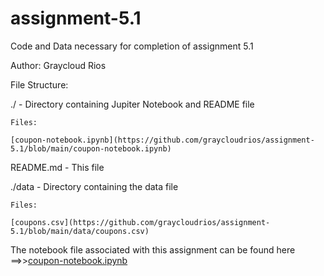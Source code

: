 # assignment-5.1
Code and Data necessary for completion of assignment 5.1

Author: Graycloud Rios

File Structure:

  ./ - Directory containing Jupiter Notebook and README file
  
    Files:
    
    [coupon-notebook.ipynb](https://github.com/graycloudrios/assignment-5.1/blob/main/coupon-notebook.ipynb)

  README.md - This file
  
  ./data - Directory containing the data file
  
    Files:
    
    [coupons.csv](https://github.com/graycloudrios/assignment-5.1/blob/main/data/coupons.csv)

  The notebook file associated with this assignment can be found here ==>>[coupon-notebook.ipynb](https://github.com/graycloudrios/assignment-5.1/blob/main/coupon-notebook.ipynb)

